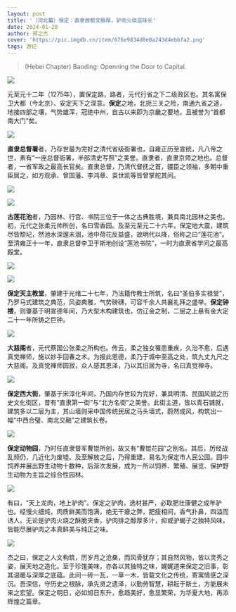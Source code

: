 ```yaml
---
layout: post
title: '（河北篇）保定：直隶故都文脉厚，驴肉火烧滋味长'
date: 2024-01-20
author: 郑之杰
cover: 'https://pic.imgdb.cn/item/676e9834d0e0a243d4ebbfa2.png'
tags: 游记
---
```


> (Hebei Chapter) Baoding: Openning the Door to Capital.

![](https://pic.imgdb.cn/item/676e9834d0e0a243d4ebbfa2.png)

元至元十二年（1275年），置保定路，路者，元代行省之下二级政区也。其名寓保卫大都（今北京）、安定天下之深意。**保定**之地，北扼三关之险，南通九省之途，地接四部之壤，气势雄浑，冠绝中州，自古以来即为京畿之要地，且被誉为“首都南大门”矣。

![](https://pic.imgdb.cn/item/66d8484bd9c307b7e92c593f.png)

**直隶总督署**者，乃存世最为完好之清代省级衙署也，自雍正历至宣统，凡八帝之世，素有“一座总督衙署，半部清史写照”之美誉。直隶者，直隶京师之地也。总督者，一省军政之最高长官矣。直隶总督，乃清代督抚之首，疆臣之领袖，多朝中重臣居之，如方观承、曾国藩、李鸿章、袁世凯等皆曾掌舵其间。

![](https://pic.imgdb.cn/item/66d84b8ed9c307b7e92fefe1.png)

![](https://pic.imgdb.cn/item/66d84c07d9c307b7e93121fb.png)

**古莲花池**者，乃园林、行宫、书院三位于一体之古典胜境，兼具南北园林之美也。初，元代之张柔元帅所创，名曰雪香园。及至元至元二十六年，保定地大震，建筑尽皆颓圮，然池水深邃未涸，池中荷花反益盛，故明代以降，俗称之曰“莲花池”。至清雍正十一年，直隶总督李卫于斯地创设“莲池书院”，一时为直隶省学问之最高殿堂。

![](https://pic.imgdb.cn/item/66d99de8d9c307b7e9cdc10f.png)

![](https://pic.imgdb.cn/item/66f93942f21886ccc0af7128.png)

**保定天主教堂**，肇建于光绪二十七年，乃法籍传教士所筑，名曰“圣伯多实禄堂”，乃罗马式建筑之典范，风姿典雅，气势磅礴，可容千余人共襄礼拜之盛举。**保定钟楼**，则肇基于明宣德年间，乃大型木构建筑也，仿辽金之制，二层之上悬有金大定二十一年所铸之巨钟。

![](https://pic.imgdb.cn/item/66d99f4fd9c307b7e9d017ca.png)

**大慈阁**者，元代蔡国公张柔之所构也。传云，柔之独女罹患重疾，久治不愈，后遇真觉禅师，施以妙手回春之术。为报此恩德，柔乃于城中至高之处，筑九丈九尺之大慈阁。及真觉禅师圆寂，众人感其恩泽，乃以其旧居为寺，名曰真觉禅寺。

![](https://pic.imgdb.cn/item/66d9a054d9c307b7e9d1786c.png)

**保定西大街**，肇基于宋淳化年间，乃国内存世较为完好，兼具明清、民国风貌之历史文化街区，昔有“直隶第一街”与“北方名街”之美誉。此街主道，皆以青石铺就，建筑多以二层为主，其山墙则采中国传统民居之马头墙式，蔚然成风，构筑出一幅“中西合璧、南北交融”之建筑长卷。

![](https://pic.imgdb.cn/item/66d9a24ad9c307b7e9d750e0.png)

**保定动物园**，乃时任直隶督军曹锟所创，故又有“曹锟花园”之别名。其后，历经战乱频仍，几近化为废墟。及至解放之后，乃得重建，易名为保定市人民公园。园中饲养并展出野生动物十数种，后渐次发展，成为一所以饲养、繁殖、展览、保护野生动物为主旨之综合性园林。

![](https://pic.imgdb.cn/item/66d9a3aad9c307b7e9d876ef.png)

有曰，“天上龙肉，地上驴肉”。保定之驴肉，选材甚严，必取肥壮康健之成年驴也。经慢火细炖，肉质鲜美而饱满，绝无干瘪之弊，肥瘦相间，香气扑鼻，四溢而诱人。无论是驴肉火烧之酥脆夹香，驴肉排之醇厚多汁，抑或驴蝎子之独特风味，皆能尽展驴肉之本真鲜美与纯正之味。

![](https://pic.imgdb.cn/item/66d99b58d9c307b7e9ca13ca.png)


杰之曰，保定之人文构筑，历岁月之沧桑，而风骨犹存；其自然风物，皆以灵秀之姿，展天地之造化。至于珍馐美味，亦各以其独特之味，娓娓道来保定之旧事，彰其温暖与深厚之底蕴。此间一砖一瓦，一草一木，皆载文化之传统，寄寓情感之深沉。吾深信，守历史之根脉，承先贤之遗泽，以勤劳智慧，耕耘于斯土，方能展未来之宏望。保定之明日，必如旭日东升，愈趋美好，愈显繁荣，为华夏大地，再添辉煌之篇章。

